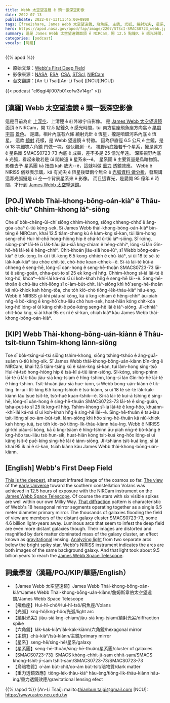 ```yaml
---
title: Webb 太空望遠鏡 ê 頭一張深空影像
date: 2022-07-13
publishdate: 2022-07-13T11:45:00+0800
tags: [free2share, James Webb 太空望遠鏡, 飛魚座, 主鏡, 光弧, 繞射光尖, 星系, 星系團, 星系團 SMACS0723-73, 烏暗物質, 重力透鏡效應, 六角鏡]
hero: https://apod.nasa.gov/apod/fap/image/2207/STScI-SMACS0723_webb.jpg
summary: 這是 James Webb 太空望遠鏡面頂 ê NIRCam，開 12.5 點鐘久 ê 感光時間，tùi 南方星座飛魚座方向翕 ê 早期宇宙影像。
categories: [podcast]
vocals: [阿錕]
---
```


{{% apod %}}

- 原始文章：[Webb's First Deep Field](https://apod.nasa.gov/apod/ap220713.html)
- 影像來源：[NASA](https://www.nasa.gov), [ESA](https://www.esa.int/), [CSA](https://www.asc-csa.gc.ca/eng/), [STScI](https://www.stsci.edu/), [NIRCam](https://webbtelescope.org/contents/media/images/01FA0SZSEW1TZ51BHG0EGW2EZP)
- 台文翻譯：[An-Li Tsai][An-Li Tsai] ([NCU][NCU])

{{< podcast "cl6qgi4jl007b01xofw3v14gr" >}}

## [漢羅] Webb 太空望遠鏡 ê 頭一張深空影像
這是目前為止 [上深空][This is the deepest]、上清楚 ê 紅外線宇宙影像。
是 [James Webb 太空望遠鏡][James Webb Space Telescope 1] 面頂 ê NIRCam，開 12.5 點鐘久 ê 感光時間，tùi 南方星座飛魚座方向翕 ê [早期宇宙][early Universe] [景色][The view]。
是講，相片內底有六條 繞射光針 ê 恆星，攏是咱銀河系內底 ê 恆星。
這款 [繞射][That diffraction t] 花樣，是 Webb 望遠鏡 ê 特徵。
因為伊直徑 6.5 公尺 ê 主鏡，是 ùi 18 塊細塊六角鏡 鬥做一塊，做伙觀測--ê。
視野內底幾若千个星系，攏是遠方 ê 星系團 SMACS0723-73 內底 ê 成員，差不多是 25 億光年遠。
深空視野內底 ê 光弧，看起來敢若是 ùi 閣較遠 ê 星系來--ê。
星系團 ê 主要質量是烏暗物質。
影像去予 星系團 kā 扭曲 kah 放大--ê，這就叫做 [重力][gravitational t] 透鏡效應。
Webb ê NIRISS 儀器表示講，kā 有光尖 ê 恆星後壁兩个無仝 ê [光弧資料 做分析][Analyzing light]，發現講這寡光弧攏是 ùi 仝一个背景星系來 ê 影像。
而且這寡光，是愛開 95 億年 ê 時間，才行到 [James Webb 太空望遠鏡][James Webb Space Telescope 2]。


## [POJ] Webb Thài-khong-bōng-oán-kiàⁿ ê Thâu-chi̍t-tiuⁿ Chhim-khong Iáⁿ-siōng
Che sī bo̍k-chêng-ûi-chí siōng chhim-khong, siōng chheng-chhó͘ ê âng-gōa-sòaⁿ ú-tiū kéng-sek.
Sī James Webb thài-khong-bōng-oán-kiàⁿ bīn-téng ê NIRCam, khai 12.5 tiám-cheng kú ê kám-kng sî-kan, tùi lâm-hong seng-chō Hui-hî-chō hong-hiòng hip ê chá-kî ú-tiū iáⁿ-siōng.
Sī-kóng, siòng-phìⁿ lāi-té ū la̍k-tiâu jiàu-siā kng-chiam ê hêng-chhiⁿ, lóng-sī lán Gîn-hô-hē lāi-té ê hêng-chhiⁿ.
Chit-khoán jiàu-siā hoe-iūⁿ, sī Webb bōng-oán-kiàⁿ ê te̍k-teng.
In-ūi i ti̍t-kèng 6.5 kong-chhioh ê chú-kiàⁿ, sī ùi 18 tè sè-tè la̍k-kak-kiàⁿ tàu chòe chi̍t-tè, chò-hóe koan-chhek--ê.
Sī-iá lāi-té kúi-ā chheng ê seng-hē, lóng-sī oán-hong ê seng-hē-thoân SMACS0723-73 lāi-té ê sêng-goân, chha-put-to sī 25 ek kng-nî hn̄g.
Chhim-khong sī-iá lāi-té ê kng-hô͘, khòaⁿ--khí-lâi ká-ná sī ùi koh-khah hn̄g ê seng-hē lâi--ê.
Seng-hē-thoân ê chú-iàu chit-liōng sī o͘-àm-bu̍t-chit.
Iáⁿ-siōng khì hō͘ seng-hē-thoân kā niú-khiok kah hòng-tōa, che to̍h kiò-chò tiōng-le̍k-thàu-kiàⁿ hāu-èng.
Webb ê NIRISS gî-khì piáu-sī kóng, kā ū kng-chiam ê hêng-chhiⁿ āu-piah nn̄g-ê bô-kâng ê kng-hô͘ chu-liāu chò hun-sek, hoat-hiān kóng chit-kóa kng-hô͘ lóng-sī ùi kâng chi̍t-ê pōe-kéng seng-hē lâi ê iáⁿ-siōng.
Jî-chhiáⁿ chit-kóa kng, sī ài khai 95 ek nî ê sî-kan, chiah kiâⁿ kàu James Webb thài-khong-bōng-oán-kiàⁿ.

## [KIP] Webb Thài-khong-bōng-uán-kiànn ê Thâu-tsi̍t-tiunn Tshim-khong Iánn-siōng
Tse sī bo̍k-tsîng-uî-tsí siōng tshim-khong, siōng tshing-tshóo ê âng-guā-suànn ú-tiū kíng-sik.
Sī James Webb thài-khong-bōng-uán-kiànn bīn-tíng ê NIRCam, khai 12.5 tiám-tsing kú ê kám-kng sî-kan, tuì lâm-hong sing-tsō Hui-hî-tsō hong-hiòng hip ê tsá-kî ú-tiū iánn-siōng.
Sī-kóng, siòng-phìnn lāi-té ū la̍k-tiâu jiàu-siā kng-tsiam ê hîng-tshinn, lóng-sī lán Gîn-hô-hē lāi-té ê hîng-tshinn.
Tsit-khuán jiàu-siā hue-iūnn, sī Webb bōng-uán-kiànn ê ti̍k-ting.
In-uī i ti̍t-kìng 6.5 kong-tshioh ê tsú-kiànn, sī uì 18 tè sè-tè la̍k-kak-kiànn tàu tsuè tsi̍t-tè, tsò-hué kuan-tshik--ê.
Sī-iá lāi-té kuí-ā tshing ê sing-hē, lóng-sī uán-hong ê sing-hē-thuân SMACS0723-73 lāi-té ê sîng-guân, tsha-put-to sī 25 ik kng-nî hn̄g.
Tshim-khong sī-iá lāi-té ê kng-hôo, khuànn--khí-lâi ká-ná sī uì koh-khah hn̄g ê sing-hē lâi--ê.
Sing-hē-thuân ê tsú-iàu tsit-liōng sī oo-àm-bu̍t-tsit.
Iánn-siōng khì hōo sing-hē-thuân kā niú-khiok kah hòng-tuā, tse to̍h kiò-tsò tiōng-li̍k-thàu-kiànn hāu-ìng.
Webb ê NIRISS gî-khì piáu-sī kóng, kā ū kng-tsiam ê hîng-tshinn āu-piah nn̄g-ê bô-kâng ê kng-hôo tsu-liāu tsò hun-sik, huat-hiān kóng tsit-kuá kng-hôo lóng-sī uì kâng tsi̍t-ê puē-kíng sing-hē lâi ê iánn-siōng.
Jî-tshiánn tsit-kuá kng, sī ài khai 95 ik nî ê sî-kan, tsiah kiânn kàu James Webb thài-khong-bōng-uán-kiànn.

## [English] Webb's First Deep Field
[This is the deepest][This is the deepest], sharpest infrared image of the cosmos so far.
[The view][The view] of the [early Universe][early Universe] toward the southern constellation Volans was achieved in 12.5 hours of exposure with the NIRCam instrument on the [James Webb Space Telescope][James Webb Space Telescope 1].
Of course the stars with six visible spikes are well within our own Milky Way.
[That diffraction][That diffraction e] pattern is characteristic of Webb's 18 hexagonal mirror segments operating together as a single 6.5 meter diameter primary mirror.
The thousands of galaxies flooding the field of view are members of the distant galaxy cluster SMACS0723-73, some 4.6 billion light-years away.
Luminous arcs that seem to infest the deep field are even more distant galaxies though.
Their images are distorted and magnified by dark matter dominated mass of the galaxy cluster, an effect known as [gravitational][gravitational e] lensing.
[Analyzing light][Analyzing light] from two separate arcs below the bright spiky star, Webb's NIRISS instrument indicates the arcs are both images of the same background galaxy.
And that light took about 9.5 billion years to reach the [James Webb Space Telescope][James Webb Space Telescope 2].

## 詞彙學習（漢羅/POJ/KIP/華語/English）
- 【James Webb 太空望遠鏡】James Webb Thài-khong-bōng-oán-kiàⁿ/James Webb Thài-khong-bōng-uán-kiànn/詹姆斯韋伯太空望遠鏡/James Webb Space Telescope
- 【飛魚座】Hui-hî-chō/Hui-hî-tsō/飛魚座/Volans
- 【光弧】kng-hô͘/kng-hôo/光弧/light arc
- 【繞射光尖】jiàu-siā kng-chiam/jiàu-siā kng-tsiam/繞射光尖/diffraction spike
- 【六角鏡】la̍k-kak-kiàⁿ/la̍k-kak-kiànn/六角鏡/hexagonal mirror
- 【主鏡】chù-kiàⁿ/tsù-kiànn/主鏡/primary mirror
- 【星系】seng-hē/sing-hē/星系/galaxy
- 【星系團】seng-hē-thoân/sing-hē-thuân/星系團/cluster of galaxies
- 【SMACS0723-73】SMACS khòng-chhit-jī-sam chhit-sam/SMACS khòng-tshit-jī-sam tshit-sam/SMACS0723-73/SMACS0723-73
- 【烏暗物質】o͘-àm bu̍t-chit/oo-àm bu̍t-tsit/暗物質/dark matter
- 【重力透鏡效應】tiōng-le̍k-thàu-kiàⁿ hāu-èng/tiōng-li̍k-thàu-kiànn hāu-ìng/重力透鏡效應/gravitational lensing efect


{{% /apod %}}
[An-Li Tsai]: mailto:thianbun.taigi@gmail.com
[NCU]: https://www.astro.ncu.edu.tw


[This is the deepest]:https://webbtelescope.org/contents/media/images/2022/038/01G7JGTH21B5GN9VCYAHBXKSD1
[The view]:https://webbtelescope.org/news/first-images/gallery/zoomable-image-deep-field-smacs-0723
[early Universe]:https://webbtelescope.org/contents/articles/how-does-webb-see-back-in-time
[James Webb Space Telescope 1]:https://webbtelescope.org/
[That diffraction e]:https://apod.nasa.gov/apod/ap220319.html
[That diffraction t]:https://apod.tw/daily/20220319/
[gravitational e]:https://apod.nasa.gov/apod/ap220511.html
[gravitational t]:https://apod.tw/daily/20220511/
[Analyzing light]:https://webbtelescope.org/contents/media/images/2022/035/01G7HRMY93K0BCCBKCABAQH0V7
[James Webb Space Telescope 2]:https://webbtelescope.org/contents/news-releases/2022/news-2022-028?Tag=Webb%20Mission
